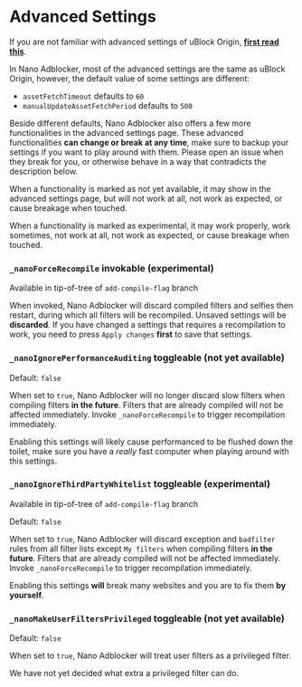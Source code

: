 # Advanced Settings

If you are not familiar with advanced settings of uBlock Origin, 
[**first read this**](https://github.com/gorhill/uBlock/wiki/Advanced-settings). 

In Nano Adblocker, most of the advanced settings are the same as uBlock Origin, however, the default value of some settings are 
different: 
- `assetFetchTimeout` defaults to `60`
- `manualUpdateAssetFetchPeriod` defaults to `500`

Beside different defaults, Nano Adblocker also offers a few more functionalities in the advanced settings page. These advanced 
functionalities **can change or break at any time**, make sure to backup your settings if you want to play around with them. Please 
open an issue when they break for you, or otherwise behave in a way that contradicts the description below. 

When a functionality is marked as not yet available, it may show in the advanced settings page, but will not work at all, not 
work as expected, or cause breakage when touched. 

When a functionality is marked as experimental, it may work properly, work sometimes, not work at all, not work as expected, or 
cause breakage when touched. 

### `_nanoForceRecompile` invokable (experimental)

Available in tip-of-tree of `add-compile-flag` branch

When invoked, Nano Adblocker will discard compiled filters and selfies then restart, during which all filters will be recompiled. 
Unsaved settings will be **discarded**. If you have changed a settings that requires a recompilation to work, you need to press 
`Apply changes` **first** to save that settings. 

### `_nanoIgnorePerformanceAuditing` toggleable (not yet available)

Default: `false`

When set to `true`, Nano Adblocker will no longer discard slow filters when compiling filters **in the future**. Filters that are 
already compiled will not be affected immediately. Invoke `_nanoForceRecompile` to trigger recompilation immediately. 

Enabling this settings will likely cause performanced to be flushed down the toilet, make sure you have a *really* fast computer when 
playing around with this settings. 

### `_nanoIgnoreThirdPartyWhitelist` toggleable (experimental)

Available in tip-of-tree of `add-compile-flag` branch

Default: `false`

When set to `true`, Nano Adblocker will discard exception and `badfilter` rules from all filter lists except `My filters` when 
compiling filters **in the future**. Filters that are already compiled will not be affected immediately. Invoke `_nanoForceRecompile` 
to trigger recompilation immediately. 

Enabling this settings **will** break many websites and you are to fix them **by yourself**. 

### `_nanoMakeUserFiltersPrivileged` toggleable (not yet available)

Default: `false`

When set to `true`, Nano Adblocker will treat user filters as a privileged filter. 

We have not yet decided what extra a privileged filter can do. 
